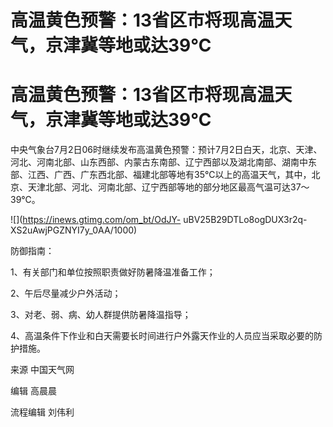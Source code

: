 # 高温黄色预警：13省区市将现高温天气，京津冀等地或达39℃

# 高温黄色预警：13省区市将现高温天气，京津冀等地或达39℃

中央气象台7月2日06时继续发布高温黄色预警：预计7月2日白天，北京、天津、河北、河南北部、山东西部、内蒙古东南部、辽宁西部以及湖北南部、湖南中东部、江西、广西、广东西北部、福建北部等地有35℃以上的高温天气，其中，北京、天津北部、河北、河南北部、辽宁西部等地的部分地区最高气温可达37～39℃。

![](https://inews.gtimg.com/om_bt/OdJY-
uBV25B29DTLo8ogDUX3r2q-XS2uAwjPGZNYI7y_0AA/1000)

防御指南：

1、有关部门和单位按照职责做好防暑降温准备工作；

2、午后尽量减少户外活动；

3、对老、弱、病、幼人群提供防暑降温指导；

4、高温条件下作业和白天需要长时间进行户外露天作业的人员应当采取必要的防护措施。

来源 中国天气网

编辑 高晨晨

流程编辑 刘伟利

